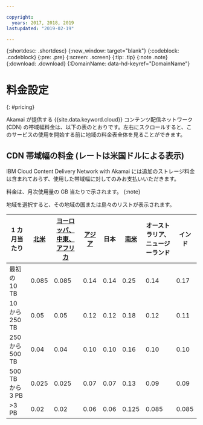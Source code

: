 ```yaml
---

copyright:
  years: 2017, 2018, 2019
lastupdated: "2019-02-19"

---
```


{:shortdesc: .shortdesc}
{:new_window: target="blank"}
{:codeblock: .codeblock}
{:pre: .pre}
{:screen: .screen}
{:tip: .tip}
{:note .note}
{:download: .download}
{:DomainName: data-hd-keyref="DomainName"}

# 料金設定
{: #pricing}

Akamai が提供する {{site.data.keyword.cloud}} コンテンツ配信ネットワーク (CDN) の帯域幅料金は、以下の表のとおりです。左右にスクロールすると、このサービスの使用を開始する前に地域の料金表全体を見ることができます。

## CDN 帯域幅の料金 (レートは米国ドルによる表示)

IBM Cloud Content Delivery Network with Akamai には追加のストレージ料金は含まれておらず、使用した帯域幅に対してのみお支払いいただきます。

料金は、月次使用量の GB 当たりで示されます。
{:note}

地域を選択すると、その地域の国または島々のリストが表示されます。


|1 カ月当たり| [北米](/docs/infrastructure/CDN?topic=CDN-north-american-region) | [ヨーロッパ、中東、アフリカ](/docs/infrastructure/CDN?topic=CDN-emea-region) | [アジア](/docs/infrastructure/CDN?topic=CDN-asia-region) | 日本 | [南米](/docs/infrastructure/CDN?topic=CDN-south-america-region) | オーストラリア、ニュージーランド | インド |
|-------|-----|-----|-----|-----|-----|----|-----|
|最初の 10 TB| 0.085 | 0.085 | 0.14 | 0.14 | 0.25 | 0.14 | 0.17 |
|10 から 250 TB | 0.05 | 0.05 | 0.12 | 0.12 | 0.18 | 0.12 | 0.11 |
|250 から 500 TB| 0.04 | 0.04 | 0.10 | 0.10 | 0.16 | 0.10 | 0.10 |
|500 TB から 3 PB| 0.025 | 0.025| 0.07 | 0.07 | 0.13 | 0.09 | 0.09 |
|\>3 PB| 0.02 | 0.02 | 0.06 | 0.06 | 0.125 | 0.085 | 0.085 |
